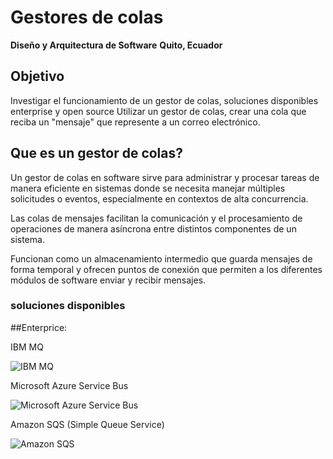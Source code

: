 # Gestores de colas

**Diseño y Arquitectura de Software** 
**Quito, Ecuador** 

## Objetivo

Investigar el funcionamiento de un gestor de colas, soluciones disponibles enterprise y open source
Utilizar un gestor de colas, crear una cola que reciba un "mensaje" que represente a un correo electrónico.


## Que es un gestor de colas?

Un gestor de colas en software sirve para administrar y procesar tareas de manera eficiente en sistemas donde se necesita manejar múltiples solicitudes o eventos, especialmente en contextos de alta concurrencia.

Las colas de mensajes facilitan la comunicación y el procesamiento de operaciones de manera asíncrona entre distintos componentes de un sistema. 

Funcionan como un almacenamiento intermedio que guarda mensajes de forma temporal y ofrecen puntos de conexión que permiten a los diferentes módulos de software enviar y recibir mensajes.

### soluciones disponibles

##Enterprice:

IBM MQ

![IBM MQ](https://www.cleo.com/sites/default/files/styles/desktop_664_394_scale/public/2023-12/ibm-mq-integration.png.webp?itok=N1UJAOh-)

Microsoft Azure Service Bus 

![Microsoft Azure Service Bus ](https://miro.medium.com/v2/resize:fit:4800/format:webp/1*e51ULWb5-uDsqdw3ENTEsA.png)

Amazon SQS (Simple Queue Service)

![Amazon SQS](https://media.licdn.com/dms/image/v2/C4D12AQEEWpvvLrlIEQ/article-cover_image-shrink_423_752/article-cover_image-shrink_423_752/0/1614619668865?e=1737590400&v=beta&t=VTv5pd3LyUq4MoLp0oheFopEpx_xrt24pdbLTi4unaY)

